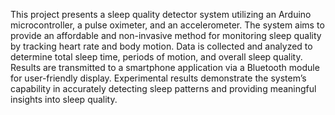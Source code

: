 This project presents a sleep quality detector system utilizing an Arduino microcontroller, a pulse oximeter, and an accelerometer. The system aims to provide an affordable and non-invasive method for monitoring sleep quality by tracking heart rate and body motion. Data is collected and analyzed to determine total sleep time, periods of motion, and overall sleep quality. Results are transmitted to a smartphone application via a Bluetooth module for user-friendly display. Experimental results demonstrate the system’s capability in accurately detecting sleep patterns and providing meaningful insights into sleep quality.
